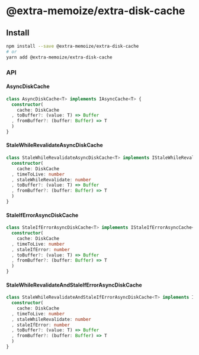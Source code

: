 # @extra-memoize/extra-disk-cache
## Install
```sh
npm install --save @extra-memoize/extra-disk-cache
# or
yarn add @extra-memoize/extra-disk-cache
```

### API
#### AsyncDiskCache
```ts
class AsyncDiskCache<T> implements IAsyncCache<T> {
  constructor(
    cache: DiskCache
  , toBuffer?: (value: T) => Buffer
  , fromBuffer?: (buffer: Buffer) => T
  )
}
```

#### StaleWhileRevalidateAsyncDiskCache
```ts
class StaleWhileRevalidateAsyncDiskCache<T> implements IStaleWhileRevalidateAsyncCache<T> {
  constructor(
    cache: DiskCache
  , timeToLive: number
  , staleWhileRevalidate: number
  , toBuffer?: (value: T) => Buffer
  , fromBuffer?: (buffer: Buffer) => T
  )
}
```

#### StaleIfErrorAsyncDiskCache
```ts
class StaleIfErrorAsyncDiskCache<T> implements IStaleIfErrorAsyncCache<T> {
  constructor(
    cache: DiskCache
  , timeToLive: number
  , staleIfError: number
  , toBuffer?: (value: T) => Buffer
  , fromBuffer?: (buffer: Buffer) => T
  )
}
```

#### StaleWhileRevalidateAndStaleIfErrorAsyncDiskCache
```ts
class StaleWhileRevalidateAndStaleIfErrorAsyncDiskCache<T> implements IStaleWhileRevalidateAndStaleIfErrorAsyncCache<T> {
  constructor(
    cache: DiskCache
  , timeToLive: number
  , staleWhileRevalidate: number
  , staleIfError: number
  , toBuffer?: (value: T) => Buffer
  , fromBuffer?: (buffer: Buffer) => T
  )
}
```
